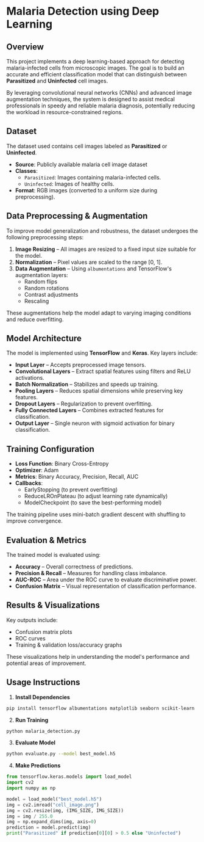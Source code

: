 # Malaria Detection using Deep Learning
## Overview
This project implements a deep learning-based approach for detecting malaria-infected cells from microscopic images. 
The goal is to build an accurate and efficient classification model that can distinguish between **Parasitized** and **Uninfected** cell images.

By leveraging convolutional neural networks (CNNs) and advanced image augmentation techniques, the system is designed to assist medical professionals in 
speedy and reliable malaria diagnosis, potentially reducing the workload in resource-constrained regions.
## Dataset
The dataset used contains cell images labeled as **Parasitized** or **Uninfected**.

- **Source**: Publicly available malaria cell image dataset
- **Classes**: 
  - `Parasitized`: Images containing malaria-infected cells.
  - `Uninfected`: Images of healthy cells.
- **Format**: RGB images (converted to a uniform size during preprocessing).
## Data Preprocessing & Augmentation
To improve model generalization and robustness, the dataset undergoes the following preprocessing steps:

1. **Image Resizing** – All images are resized to a fixed input size suitable for the model.
2. **Normalization** – Pixel values are scaled to the range [0, 1].
3. **Data Augmentation** – Using `albumentations` and TensorFlow's augmentation layers:
   - Random flips
   - Random rotations
   - Contrast adjustments
   - Rescaling

These augmentations help the model adapt to varying imaging conditions and reduce overfitting.
## Model Architecture
The model is implemented using **TensorFlow** and **Keras**. Key layers include:

- **Input Layer** – Accepts preprocessed image tensors.
- **Convolutional Layers** – Extract spatial features using filters and ReLU activations.
- **Batch Normalization** – Stabilizes and speeds up training.
- **Pooling Layers** – Reduces spatial dimensions while preserving key features.
- **Dropout Layers** – Regularization to prevent overfitting.
- **Fully Connected Layers** – Combines extracted features for classification.
- **Output Layer** – Single neuron with sigmoid activation for binary classification.
## Training Configuration
- **Loss Function**: Binary Cross-Entropy
- **Optimizer**: Adam
- **Metrics**: Binary Accuracy, Precision, Recall, AUC
- **Callbacks**:
  - EarlyStopping (to prevent overfitting)
  - ReduceLROnPlateau (to adjust learning rate dynamically)
  - ModelCheckpoint (to save the best-performing model)

The training pipeline uses mini-batch gradient descent with shuffling to improve convergence.
## Evaluation & Metrics
The trained model is evaluated using:

- **Accuracy** – Overall correctness of predictions.
- **Precision & Recall** – Measures for handling class imbalance.
- **AUC-ROC** – Area under the ROC curve to evaluate discriminative power.
- **Confusion Matrix** – Visual representation of classification performance.
## Results & Visualizations
Key outputs include:

- Confusion matrix plots
- ROC curves
- Training & validation loss/accuracy graphs

These visualizations help in understanding the model's performance and potential areas of improvement.
## Usage Instructions

1. **Install Dependencies**
```bash
pip install tensorflow albumentations matplotlib seaborn scikit-learn
```

2. **Run Training**
```bash
python malaria_detection.py
```

3. **Evaluate Model**
```bash
python evaluate.py --model best_model.h5
```

4. **Make Predictions**
```python
from tensorflow.keras.models import load_model
import cv2
import numpy as np

model = load_model("best_model.h5")
img = cv2.imread("cell_image.png")
img = cv2.resize(img, (IMG_SIZE, IMG_SIZE))
img = img / 255.0
img = np.expand_dims(img, axis=0)
prediction = model.predict(img)
print("Parasitized" if prediction[0][0] > 0.5 else "Uninfected")
```
